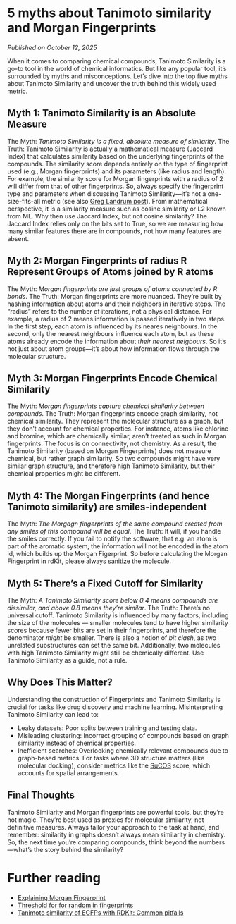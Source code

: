 # 5 myths about Tanimoto similarity and Morgan Fingerprints

*Published on October 12, 2025*

When it comes to comparing chemical compounds, Tanimoto Similarity is a go-to tool in the world of chemical informatics. But like any popular tool, it’s surrounded by myths and misconceptions. Let’s dive into the top five myths about Tanimoto Similarity and uncover the truth behind this widely used metric.

## Myth 1: Tanimoto Similarity is an Absolute Measure
The Myth: _Tanimoto Similarity is a fixed, absolute measure of similarity_.
The Truth: Tanimoto Similarity is actually a mathematical measure (Jaccard Index) that calculates similarity based on the underlying fingerprints of the compounds. The similarity score depends entirely on the type of fingerprint used (e.g., Morgan fingerprints) and its parameters (like radius and length). For example, the similarity score for Morgan fingerprints with a radius of 2 will differ from that of other fingerprints. So, always specify the fingerprint type and parameters when discussing Tanimoto Similarity—it’s not a one-size-fits-all metric (see also [Greg Landrum post](https://greglandrum.github.io/rdkit-blog/posts/2025-07-17-naming-similarity-metrics.html)). From mathematical perspective, it is a similarity measure such as cosine similarity or L2 known from ML. Why then use Jaccard Index, but not cosine similarity? The Jaccard Index relies only on the bits set to True, so we are measuring how many similar features there are in compounds, not how many features are absent.

## Myth 2: Morgan Fingerprints of radius R Represent Groups of Atoms joined by R atoms
The Myth: _Morgan fingerprints are just groups of atoms connected by R bonds_.
The Truth: Morgan fingerprints are more nuanced. They’re built by hashing information about atoms and their neighbors in iterative steps. The “radius” refers to the number of iterations, not a physical distance. For example, a radius of 2 means information is passed iteratively in two steps. In the first step, each atom is influenced by its neares neighbours. In the second, only the nearest neighbours influence each atom, but as these atoms already encode the information about _their nearest neigbours_. So it’s not just about atom groups—it’s about how information flows through the molecular structure.

## Myth 3: Morgan Fingerprints Encode Chemical Similarity
The Myth: _Morgan fingerprints capture chemical similarity between compounds_.
The Truth: Morgan fingerprints encode graph similarity, not chemical similarity. They represent the molecular structure as a graph, but they don’t account for chemical properties. For instance, atoms like chlorine and bromine, which are chemically similar, aren’t treated as such in Morgan fingerprints. The focus is on connectivity, not chemistry. As a result, the Tanimoto Similarity (based on Morgan Fingerprints) does not measure chemical, but rather graph similarity. So two compounds might have very similar graph structure, and therefore high Tanimoto Similarity, but their chemical properties might be different.

## Myth 4: The Morgan Fingerprints (and hence Tanimoto similarity) are smiles-independent
The Myth: _The Morgagn fingerprints of the same compound created from any smiles of this compound will be equal_.
The Truth: It will, if you handle the smiles correctly. If you fail to notify the software, that e.g. an atom is part of the aromatic system, the information will not be encoded in the atom id, which builds up the Morgan Figerprint. So before calculating the Morgan Fingerprint in rdKit, please always sanitize the molecule.

## Myth 5: There’s a Fixed Cutoff for Similarity
The Myth: _A Tanimoto Similarity score below 0.4 means compounds are dissimilar, and above 0.8 means they’re similar_.
The Truth: There’s no universal cutoff. Tanimoto Similarity is influenced by many factors, including the size of the molecules — smaller molecules tend to have higher similarity scores because fewer bits are set in their fingerprints, and therefore the denominator _might_ be smaller. There is also a notion of _bit clash_, as two unrelated substructures can set the same bit. Additionally, two molecules with high Tanimoto Similarity might still be chemically different. Use Tanimoto Similarity as a guide, not a rule.

## Why Does This Matter?
Understanding the construction of Fingerprints and Tanimoto Similarity is crucial for tasks like drug discovery and machine learning. Misinterpreting Tanimoto Similarity can lead to:
* Leaky datasets: Poor splits between training and testing data.
* Misleading clustering: Incorrect grouping of compounds based on graph similarity instead of chemical properties.
* Inefficient searches: Overlooking chemically relevant compounds due to graph-based metrics.
For tasks where 3D structure matters (like molecular docking), consider metrics like the [SuCOS](https://chemrxiv.org/engage/api-gateway/chemrxiv/assets/orp/resource/item/60c741a99abda23230f8bed5/original/su-cos-is-better-than-rmsd-for-evaluating-fragment-elaboration-and-docking-poses.pdf) score, which accounts for spatial arrangements.

## Final Thoughts
Tanimoto Similarity and Morgan fingerprints are powerful tools, but they’re not magic. They’re best used as proxies for molecular similarity, not definitive measures. Always tailor your approach to the task at hand, and remember: similarity in graphs doesn’t always mean similarity in chemistry.
So, the next time you’re comparing compounds, think beyond the numbers—what’s the story behind the similarity?

# Further reading
- [Explaining Morgan Fingerprint](https://rdkit.blogspot.com/2016/03/explaining-morgan-similarity.html)
- [Threshold for for random in fingerprints](https://greglandrum.github.io/rdkit-blog/posts/2021-05-18-fingerprint-thresholds1.html)
- [Tanimoto similarity of ECFPs with RDKit: Common pitfalls](https://www.blopig.com/blog/2024/09/tanimoto-similarity-of-ecfps-with-rdkit-common-pitfalls)
